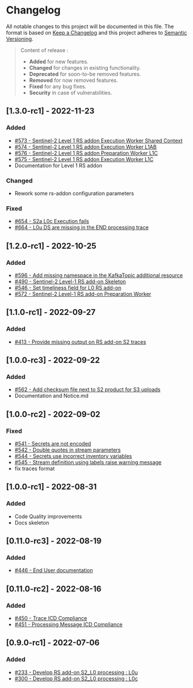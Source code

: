 # Changelog

All notable changes to this project will be documented in this file.
The format is based on [Keep a Changelog](https://keepachangelog.com/en/1.0.0/) and this project adheres to [Semantic Versioning](https://semver.org/spec/v2.0.0.html).
> Content of release :
> - **Added** for new features.
> - **Changed** for changes in existing functionality.
> - **Deprecated** for soon-to-be removed features.
> - **Removed** for now removed features.
> - **Fixed** for any bug fixes.
> - **Security** in case of vulnerabilities.

## [1.3.0-rc1] - 2022-11-23

### Added

- [#573 - Sentinel-2 Level 1 RS addon Execution Worker Shared Context](https://github.com/COPRS/rs-issues/issues/573)
- [#574 - Sentinel-2 Level 1 RS addon Execution Worker L1AB](https://github.com/COPRS/rs-issues/issues/574)
- [#576 - Sentinel-2 Level 1 RS addon Preparation Worker L1C](https://github.com/COPRS/rs-issues/issues/576)
- [#575 - Sentinel-2 Level 1 RS addon Execution Worker L1C](https://github.com/COPRS/rs-issues/issues/575)
- Documentation for Level 1 RS addon

### Changed

- Rework some rs-addon configuration parameters

### Fixed

- [#654 - S2a L0c Execution fails](https://github.com/COPRS/rs-issues/issues/654)
- [#664 - L0u DS are missing in the END processing trace](https://github.com/COPRS/rs-issues/issues/664)

## [1.2.0-rc1] - 2022-10-25

### Added

- [#596 - Add missing namespace in the KafkaTopic additional resource](https://github.com/COPRS/rs-issues/issues/596)
- [#490 - Sentinel-2 Level-1 RS add-on Skeleton](https://github.com/COPRS/rs-issues/issues/490)
- [#546 - Set timeliness field for L0 RS add-on](https://github.com/COPRS/rs-issues/issues/546)
- [#572 - Sentinel-2 Level-1 RS add-on Preparation Worker](https://github.com/COPRS/rs-issues/issues/572)

## [1.1.0-rc1] - 2022-09-27

### Added

- [#413 - Provide missing output on RS add-on S2 traces](https://github.com/COPRS/rs-issues/issues/413)

## [1.0.0-rc3] - 2022-09-22

### Added

- [#562 - Add checksum file next to S2 product for S3 uploads](https://github.com/COPRS/rs-issues/issues/562)
- Documentation and Notice.md

## [1.0.0-rc2] - 2022-09-02

### Fixed

- [#541 - Secrets are not encoded](https://github.com/COPRS/rs-issues/issues/541)
- [#542 - Double quotes in stream parameters](https://github.com/COPRS/rs-issues/issues/542)
- [#544 - Secrets use incorrect inventory variables](https://github.com/COPRS/rs-issues/issues/544)
- [#545 - Stream definition using labels raise warning message](https://github.com/COPRS/rs-issues/issues/545)
- fix traces format

## [1.0.0-rc1] - 2022-08-31

### Added

- Code Quality improvements
- Docs skeleton

## [0.11.0-rc3] - 2022-08-19

### Added

- [#446 - End User documentation](https://github.com/COPRS/rs-issues/issues/446)

## [0.11.0-rc2] - 2022-08-16

### Added

- [#450 - Trace ICD Compliance](https://github.com/COPRS/rs-issues/issues/450)
- [#451 - Processing Message ICD Compliance](https://github.com/COPRS/rs-issues/issues/451)

## [0.9.0-rc1] - 2022-07-06

### Added

- [#233 - Develop RS add-on S2_L0 processing : L0u](https://github.com/COPRS/rs-issues/issues/233)
- [#300 - Develop RS add-on S2_L0 processing : L0c](https://github.com/COPRS/rs-issues/issues/300)
